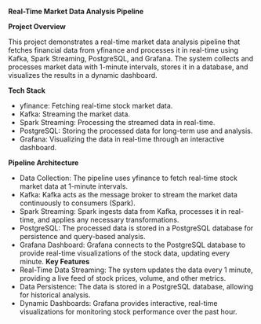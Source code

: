 **Real-Time Market Data Analysis Pipeline**

**Project Overview**


This project demonstrates a real-time market data analysis pipeline that fetches financial data from yfinance and processes it in real-time using Kafka, Spark Streaming, PostgreSQL, and Grafana. The system collects and processes market data with 1-minute intervals, stores it in a database, and visualizes the results in a dynamic dashboard.

**Tech Stack**
- yfinance: Fetching real-time stock market data.
- Kafka: Streaming the market data.
- Spark Streaming: Processing the streamed data in real-time.
- PostgreSQL: Storing the processed data for long-term use and analysis.
- Grafana: Visualizing the data in real-time through an interactive dashboard.

  
**Pipeline Architecture**
- Data Collection:
The pipeline uses yfinance to fetch real-time stock market data at 1-minute intervals.
- Kafka:
Kafka acts as the message broker to stream the market data continuously to consumers (Spark).
- Spark Streaming:
Spark ingests data from Kafka, processes it in real-time, and applies any necessary transformations.
- PostgreSQL:
The processed data is stored in a PostgreSQL database for persistence and query-based analysis.
- Grafana Dashboard:
Grafana connects to the PostgreSQL database to provide real-time visualizations of the stock data, updating every minute.
**Key Features**
- Real-Time Data Streaming: The system updates the data every 1 minute, providing a live feed of stock prices, volume, and other metrics.
- Data Persistence: The data is stored in a PostgreSQL database, allowing for historical analysis.
- Dynamic Dashboards: Grafana provides interactive, real-time visualizations for monitoring stock performance over the past hour.

